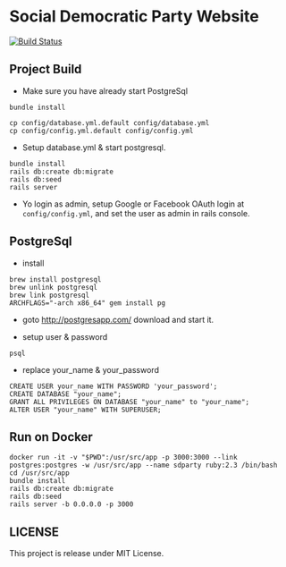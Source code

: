 # Social Democratic Party Website

[![Build Status](https://travis-ci.org/sdparty/sdparty-website.svg?branch=master)](https://travis-ci.org/sdparty/sdparty-website)

## Project Build


- Make sure you have already start PostgreSql

```
bundle install
```

```
cp config/database.yml.default config/database.yml
cp config/config.yml.default config/config.yml
```

- Setup database.yml & start postgresql.

```
bundle install
rails db:create db:migrate
rails db:seed
rails server
```

- Yo login as admin, setup Google or Facebook OAuth login at `config/config.yml`, and set the user as admin in rails console.

## PostgreSql

- install

```
brew install postgresql
brew unlink postgresql
brew link postgresql
ARCHFLAGS="-arch x86_64" gem install pg
```

- goto http://postgresapp.com/ download and start it.

- setup user & password

```
psql
```

- replace your_name & your_password

```
CREATE USER your_name WITH PASSWORD 'your_password';
CREATE DATABASE "your_name";
GRANT ALL PRIVILEGES ON DATABASE "your_name" to "your_name";
ALTER USER "your_name" WITH SUPERUSER;
```

## Run on Docker

```
docker run -it -v "$PWD":/usr/src/app -p 3000:3000 --link postgres:postgres -w /usr/src/app --name sdparty ruby:2.3 /bin/bash
cd /usr/src/app
bundle install
rails db:create db:migrate
rails db:seed
rails server -b 0.0.0.0 -p 3000
```

## LICENSE
This project is release under MIT License.
